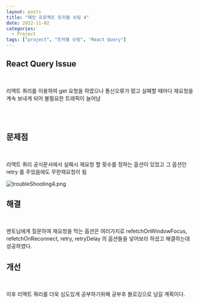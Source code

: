```yaml
---
layout: posts
title: "메인 프로젝트 트러블 슈팅 4"
date: 2022-11-02
categories:
  - Project
tags: ["project", "트러블 슈팅", "React Query"]
---
```


## React Query Issue

<br>

리액트 쿼리를 이용하여 get 요청을 하였으나 통신오류가 떴고 실패할 때마다 재요청을 계속 보내게 되어 불필요한 트래픽이 늘어남

<br>
<br>

## 문제점

<br>

리액트 쿼리 공식문서에서 실패시 재요청 할 횟수를 정하는 옵션이 있었고 그 옵션인 retry 를 주었음에도 무한재요청이 됨

![troubleShooting4.png](/assets/img/troubleShooting4.png)

## 해결

<br>

멘토님에게 질문하여 재요청을 막는 옵션은 여러가지로 refetchOnWindowFocus, refetchOnReconnect, retry, retryDelay 의 옵션들을 넣어보라 하셨고 해결하는데 성공하였다.

## 개선

<br>

이후 리액트 쿼리를 더욱 심도있게 공부하기위해 공부후 블로깅으로 남길 계획이다.
